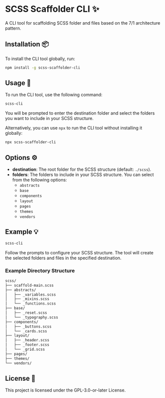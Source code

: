 # SCSS Scaffolder CLI ✨

A CLI tool for scaffolding SCSS folder and files based on the 7/1 architecture pattern.

## Installation 📦

To install the CLI tool globally, run:

```sh
npm install -g scss-scaffolder-cli
```

## Usage 🚀

To run the CLI tool, use the following command:

```sh
scss-cli
```

You will be prompted to enter the destination folder and select the folders you want to include in your SCSS structure.

Alternatively, you can use `npx` to run the CLI tool without installing it globally:

```sh
npx scss-scaffolder-cli
```

## Options ⚙️

- **destination**: The root folder for the SCSS structure (default: `./scss`).
- **folders**: The folders to include in your SCSS structure. You can select from the following options:
  - `abstracts`
  - `base`
  - `components`
  - `layout`
  - `pages`
  - `themes`
  - `vendors`

## Example 💡

```sh
scss-cli
```

Follow the prompts to configure your SCSS structure. The tool will create the selected folders and files in the specified destination.

### Example Directory Structure

```bash
scss/
├── scaffold-main.scss
├── abstracts/
│   ├── _variables.scss
│   ├── _mixins.scss
│   └── _functions.scss
├── base/
│   ├── _reset.scss
│   └── _typography.scss
├── components/
│   ├── _buttons.scss
│   └── _cards.scss
├── layout/
│   ├── _header.scss
│   ├── _footer.scss
│   └── _grid.scss
├── pages/
├── themes/
└── vendors/
```

## License 📜

This project is licensed under the GPL-3.0-or-later License.
